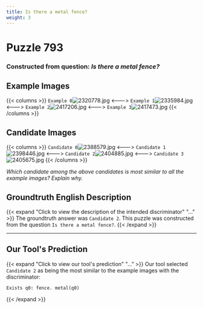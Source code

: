 ```yaml
---
title: Is there a metal fence?
weight: 3
---
```


# Puzzle 793
### Constructed from question: _Is there a metal fence?_


## Example Images
{{< columns >}}
`Example 0`![2320778.jpg](/gqa_images/2320778.jpg)
<--->
`Example 1`![2335984.jpg](/gqa_images/2335984.jpg)
<--->
`Example 2`![2417206.jpg](/gqa_images/2417206.jpg)
<--->
`Example 3`![2417473.jpg](/gqa_images/2417473.jpg)
{{< /columns >}}

## Candidate Images
{{< columns >}}
`Candidate 0`![2388579.jpg](/gqa_images/2388579.jpg)
<--->
`Candidate 1`![2398446.jpg](/gqa_images/2398446.jpg)
<--->
`Candidate 2`![2404885.jpg](/gqa_images/2404885.jpg)
<--->
`Candidate 3`![2405675.jpg](/gqa_images/2405675.jpg)
{{< /columns >}}

*Which candidate among the above candidates is most similar to all the example images? Explain why.*

## Groundtruth English Description

{{< expand "Click to view the description of the intended discriminator" "..." >}}
The groundtruth answer was `Candidate 2`. This puzzle was constructed from the question `Is there a metal fence?`.
{{< /expand >}}

---

## Our Tool's Prediction

{{< expand "Click to view our tool's prediction" "..." >}}
Our tool selected `Candidate 2` as being the most similar to the example images with the discriminator:
```plaintext
Exists q0: fence. metal(q0)
```
{{< /expand >}}
